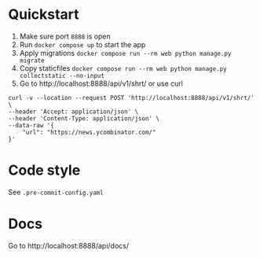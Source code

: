 # Quickstart

1. Make sure port `8888` is open
2. Run `docker compose up` to start the app
3. Apply migrations `docker compose run --rm web python manage.py migrate`
4. Copy staticfiles `docker compose run --rm web python manage.py collectstatic --no-input`
5. Go to http://localhost:8888/api/v1/shrt/ or use curl
```
curl -v --location --request POST 'http://localhost:8888/api/v1/shrt/' \
--header 'Accept: application/json' \
--header 'Content-Type: application/json' \
--data-raw '{
    "url": "https://news.ycombinator.com/"
}'
```
# Code style

See `.pre-commit-config.yaml`

# Docs

Go to http://localhost:8888/api/docs/

